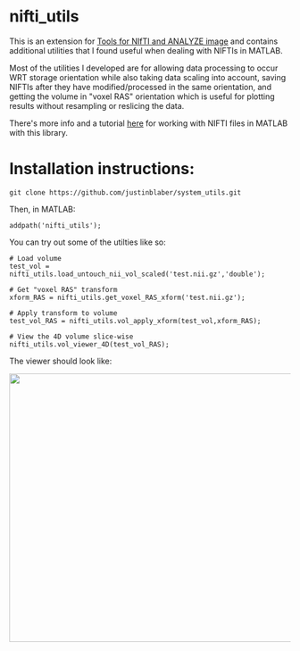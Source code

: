 # nifti_utils
This is an extension for [Tools for NIfTI and ANALYZE image](https://www.mathworks.com/matlabcentral/fileexchange/8797-tools-for-nifti-and-analyze-image) and contains additional utilities that I found useful when dealing with NIFTIs in MATLAB. 

Most of the utilities I developed are for allowing data processing to occur WRT storage orientation while also taking data scaling into account, saving NIFTIs after they have modified/processed in the same orientation, and getting the volume in "voxel RAS" orientation which is useful for plotting results without resampling or reslicing the data. 

There's more info and a tutorial [here](http://justinblaber.org/nifti-files-in-matlab/) for working with NIFTI files in MATLAB with this library.

# Installation instructions:
```
git clone https://github.com/justinblaber/system_utils.git
```
Then, in MATLAB:
```
addpath('nifti_utils');
```
You can try out some of the utilties like so:
```
# Load volume
test_vol = nifti_utils.load_untouch_nii_vol_scaled('test.nii.gz','double');

# Get "voxel RAS" transform
xform_RAS = nifti_utils.get_voxel_RAS_xform('test.nii.gz');

# Apply transform to volume
test_vol_RAS = nifti_utils.vol_apply_xform(test_vol,xform_RAS);

# View the 4D volume slice-wise
nifti_utils.vol_viewer_4D(test_vol_RAS);
```
The viewer should look like:
<p align="center">
  <img width="558" height="481"  src="https://i.imgur.com/qyLYnPl.png">
</p>
